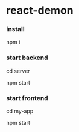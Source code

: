 # react-demon

### install

npm i

### start backend

cd server

npm start

### start frontend

cd my-app

npm start
